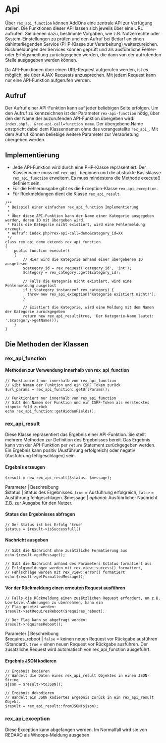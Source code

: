 # Api

Über `rex_api_function` können AddOns eine zentrale API zur Verfügung stellen. Die Funktionen dieser API lassen sich jeweils über  eine URL aufrufen. Sie dienen dazu, bestimmte Vorgaben, wie z.B. Nutzerrechte oder System-Einstellungen zu prüfen und den Aufruf bei Bedarf an einen dahinterliegenden Service (PHP-Klasse zur Verarbeitung) weiterzureichen. Rückmeldungen der Services können geprüft und als ausführliche Fehler- oder Erfolgsmedlung zurückgegeben werden, die dann von der aufrufenden Stelle ausgegeben werden können.  

Da API-Funktionen über einen URL-Request aufgerufen werden, ist es möglich, sie über AJAX-Requests anzusprechen. Mit jedem Request kann nur eine API-Funktion aufgerufen werden.

## Aufruf
Der Aufruf einer API-Funktion kann auf jeder beliebigen Seite erfolgen. Um den Aufruf zu kennzeichnen ist der Parameter `rex-api-function` nötig, über den der Name der auzurufenden API-Funktion übergeben wird: `index.php?...&rex-api-call=function_name`. Der übergebene Name enstpricht dabei dem Klassennamen ohne das vorangestellte `rex_api_`. Mit dem Aufruf können beliebige weitere Parameter zur Verabrietung übergeben werden. 

## Implementierung
- Jede API-Funktion wird durch eine PHP-Klasse repräsentiert. Der Klassenname muss mit `rex_api_` beginnen und die abstrakte Basisklasse `rex_api_function` erweitern. Es muss mindestens die Methode execute() definiert sein.
- Für die Fehlerausgabe gibt es die Exception-Klasse `rex_api_exception`.
- Für Rückmeldungen dient die Klasse `rex_api_result`.

```
/**
 * Beispiel einer einfachen rex_api_function Implementierung
 *
 * Über diese API-Funktion kann der Name einer Kategorie ausgegeben werden, deren ID mit übergeben wird.
 * Falls die Kategorie nicht existiert, wird eine Fehlermeldung erzeugt.
 * Aufruf: index.php?rex-api-call=demo&category_id=XX
 */
class rex_api_demo extends rex_api_function
{
    public function execute()
    {
        // Hier wird die Kategorie anhand einer übergebenen ID ausgelesen 
        $category_id = rex_request('category_id', 'int');
        $category = rex_category::get($category_id);
    
        // Falls die Kategorie nicht existiert, wird eine Fehlermeldung ausgelöst
        if (!$category instanceof rex_category) {
          throw new rex_api_exception('Kategorie existiert nicht!');
        }
    
        // Existiert die Kategorie, wird eine Meldung mit dem Namen der Kategorie zurückgegeben
        return new rex_api_result(true, 'Der Kategorie-Name lautet: '.$category->getName());
    }
}
```

## Die Methoden der Klassen
### rex_api_function

#### Methoden zur Verwendung innerhalb von rex_api_function 
```
// Funktioniert nur innerhalb von rex_api_function
// Gibt Namen der Funktion und ein CSRF Token zurück  
$url_params = rex_api_function::getUrlParams();

// Funktioniert nur innerhalb von rex_api_function
// Gibt den Namen der Funktion und ein CSRF-Token als verstecktes <input> feld zurück
echo rex_api_function::getHiddenFields();
```

### rex_api_result
Diese Klasse repräsentiert das Ergebnis einer API-Funktion. Sie stellt mehrere Methoden zur Definition des Ergebnisses bereit.
Das Ergebnis kann von der API-Funktion per `return` Statement zurückgegeben werden. Ein Ergebnis kann positiv (Ausführung erfolgreich) oder negativ (Ausführung fehlgeschlagen) sein.

#### Ergebnis erzeugen
```
$result = new rex_api_result($status, $message);
```

Parameter | Beschreibung  
$status | Status des Ergebnisses. `true` = Ausführung erfolgreich, `false` = Ausführung fehlgeschlagen.
$message | _optional:_ Ausführlicher Nachricht. Z.B. zur Ausgabe für den Nutzer.

#### Status des Ergebnisses abfragen
```
// Der Status ist bei Erfolg 'true' 
$status = $result->isSuccessfull()
```

#### Nachricht ausgeben
```
// Gibt die Nachricht ohne zusätzliche Formatierung aus
echo $result->getMessage();

// Gibt die Nachricht anhand des Parameters $status formatiert aus
// Erfolgsmeldungen werden mit rex_view::success() formatiert,
// Fehlschläge werden mit rex_view::error() formatiert
echo $result->getFormattedMessage();
```

#### Vor der Rückmeldung einen erneuten Request ausführen
```
// Falls die Rückmeldung einen zusätzlichen Request erfordert, um z.B. Low-Level-Änderungen zu übernehmen, kann ein
// Flag gesetzt werden:
$result->setRequiresReboot($requires_reboot);

// Der Flag kann so abgefragt werden:
$result->requiresReboot();
```

Parameter | Beschreibung  
$requires_reboot | `false` = keinen neuen Request vor Rückgabe ausführen (Standard). `true` = einen neuen Request vor Rückgabe ausführen. Der zusätzliche Request wird automatisch von rex_api_function ausgeführt.

#### Ergebnis JSON kodieren
```
// Ergebnis kodieren
// Wandelt die Daten eines rex_api_result Objektes in einen JSON-String
$json = $result->toJSON();

// Ergebnis dekodieren
// Wandelt ein JSON kodiertes Ergebnis zurück in ein rex_api_result Objekt.
$result = rex_api_result::fromJSON($json);
```

### rex_api_exception
Diese Exception kann abgefangen werden. Im Normalfall wird sie von REDAXO als Whoops-Meldung ausgeben.

